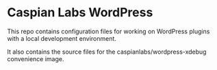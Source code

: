 # Caspian Labs WordPress

This repo contains configuration files for working on 
WordPress plugins with a local development environment. 

It also contains the source files for the caspianlabs/wordpress-xdebug
convenience image.

